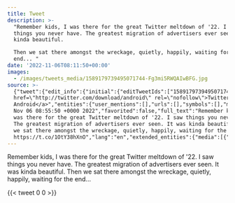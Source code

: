 ```yaml
---
title: Tweet
description: >-
  "Remember kids, I was there for the great Twitter meltdown of '22. I saw
  things you never have. The greatest migration of advertisers ever seen. It was
  kinda beautiful.

  Then we sat there amongst the wreckage, quietly, happily, waiting for the
  end... "
date: '2022-11-06T08:11:50+00:00'
images:
  - /images/tweets_media/1589179739495071744-Fg3mi5RWQAIwBFG.jpg
source: >-
  {"tweet":{"edit_info":{"initial":{"editTweetIds":["1589179739495071744"],"editableUntil":"2022-11-06T09:25:50.000Z","editsRemaining":"5","isEditEligible":true}},"retweeted":false,"source":"<a
  href=\"http://twitter.com/download/android\" rel=\"nofollow\">Twitter for
  Android</a>","entities":{"user_mentions":[],"urls":[],"symbols":[],"media":[{"expanded_url":"https://twitter.com/toychicken/status/1589179739495071744/photo/1","indices":["249","272"],"url":"https://t.co/1OtY38hXnO","media_url":"http://pbs.twimg.com/tweet_video_thumb/Fg3mi5RWQAIwBFG.jpg","id_str":"1589179730695176194","id":"1589179730695176194","media_url_https":"https://pbs.twimg.com/tweet_video_thumb/Fg3mi5RWQAIwBFG.jpg","sizes":{"small":{"w":"220","h":"164","resize":"fit"},"large":{"w":"220","h":"164","resize":"fit"},"medium":{"w":"220","h":"164","resize":"fit"},"thumb":{"w":"150","h":"150","resize":"crop"}},"type":"photo","display_url":"pic.twitter.com/1OtY38hXnO"}],"hashtags":[]},"display_text_range":["0","272"],"favorite_count":"0","id_str":"1589179739495071744","truncated":false,"retweet_count":"0","id":"1589179739495071744","possibly_sensitive":false,"created_at":"Sun
  Nov 06 08:55:50 +0000 2022","favorited":false,"full_text":"Remember kids, I
  was there for the great Twitter meltdown of '22. I saw things you never have.
  The greatest migration of advertisers ever seen. It was kinda beautiful.\nThen
  we sat there amongst the wreckage, quietly, happily, waiting for the end...
  https://t.co/1OtY38hXnO","lang":"en","extended_entities":{"media":[{"expanded_url":"https://twitter.com/toychicken/status/1589179739495071744/photo/1","indices":["249","272"],"url":"https://t.co/1OtY38hXnO","media_url":"http://pbs.twimg.com/tweet_video_thumb/Fg3mi5RWQAIwBFG.jpg","id_str":"1589179730695176194","video_info":{"aspect_ratio":["55","41"],"variants":[{"bitrate":"0","content_type":"video/mp4","url":"https://video.twimg.com/tweet_video/Fg3mi5RWQAIwBFG.mp4"}]},"id":"1589179730695176194","media_url_https":"https://pbs.twimg.com/tweet_video_thumb/Fg3mi5RWQAIwBFG.jpg","sizes":{"small":{"w":"220","h":"164","resize":"fit"},"large":{"w":"220","h":"164","resize":"fit"},"medium":{"w":"220","h":"164","resize":"fit"},"thumb":{"w":"150","h":"150","resize":"crop"}},"type":"animated_gif","display_url":"pic.twitter.com/1OtY38hXnO"}]}}}
---
```

Remember kids, I was there for the great Twitter meltdown of '22. I saw things you never have. The greatest migration of advertisers ever seen. It was kinda beautiful.
Then we sat there amongst the wreckage, quietly, happily, waiting for the end... 
    
{{< tweet 0 0 >}}
    
